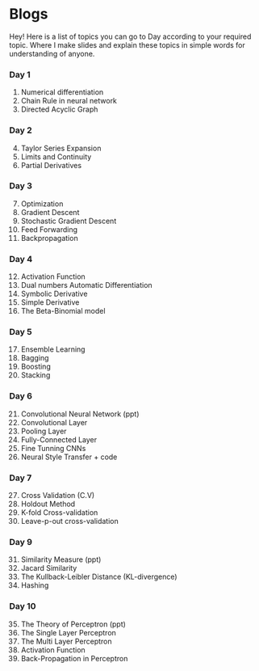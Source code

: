 # Blogs
Hey!
  Here is a list of topics you can go to Day according to your required topic. Where I make slides and explain these topics in simple words for understanding of anyone.

### Day 1
1. Numerical differentiation
2. Chain Rule in neural network
3. Directed Acyclic Graph

### Day 2
4. Taylor Series Expansion
5. Limits and Continuity
6. Partial Derivatives

### Day 3 
7. Optimization
8. Gradient Descent
9. Stochastic Gradient Descent
10. Feed Forwarding
11. Backpropagation

### Day 4
12. Activation Function
13. Dual numbers Automatic Differentiation
14. Symbolic Derivative 
15. Simple Derivative
16. The Beta-Binomial model

### Day 5
17. Ensemble Learning
18. Bagging
19. Boosting
20. Stacking

### Day 6
21. Convolutional Neural Network (ppt)
22. Convolutional Layer
23. Pooling Layer
24. Fully-Connected Layer
25. Fine Tunning CNNs
26. Neural Style Transfer + code

### Day 7
27. Cross Validation (C.V)
28. Holdout Method
29. K-fold Cross-validation
30. Leave-p-out cross-validation

### Day 9
31. Similarity Measure (ppt)
32. Jacard Similarity
33. The Kullback-Leibler Distance (KL-divergence)
34. Hashing

### Day 10
35. The Theory of Perceptron (ppt)
36. The Single Layer Perceptron
37. The Multi Layer Perceptron
38. Activation Function
39. Back-Propagation in Perceptron


